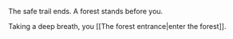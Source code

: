 The safe trail ends. A forest stands before you. 

Taking a deep breath, you [[The forest entrance|enter the forest]].